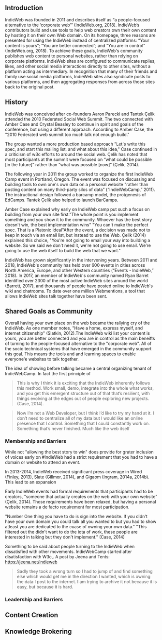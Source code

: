 ## Introduction

IndieWeb was founded in 2011 and describes itself as “a people-focused alternative to the ‘corporate web’” (IndieWeb.org, 2018). IndieWeb’s contributors build and use tools to help web creators own their own content by hosting it on their own Web domain. On its homepage, three reasons are presented for using the IndieWeb instead of centralized platforms: “Your content is yours”; “You are better connected”; and “You are in control” (IndieWeb.org, 2018). To achieve these goals, IndieWeb's community publishes web content to personal websites, rather than relying on corporate platforms. IndieWeb sites are configured to communicate replies, likes, and other social media interactions directly to other sites, without a platform acting as intermediary. In recognition that many of their friends and family use social media platforms, IndieWeb sites also syndicate posts to various platforms, and then aggregating responses from across those sites back to the original post.

## History
IndieWeb was conceived after  co-founders Aaron Parecki and Tantek Çelik attended the 2010 Federated Social Web Summit.
The two connected with Amber Case and Crystal Beasley to continue in spirit and goals of the conference, but using a different approach. According to Amber Case, the "2010 Federated web summit too much talk not enough build." 

The group wanted a more production based approach  "Let's write this spec, and start this mailing list, and what about this idea," Case continued in a criticism of w3c efforts to around the social web. Çelik has noted that most participants at the summit were focused on “what could be possible [in the future]” rather than “what was possible [now]” (Çelik, 2014). 

The following year in 2011 the group worked to  organize the first IndieWeb Camp event in Portland, Oregon.  The event was focused on discussing and building tools to own one's own data on a personal website "rather than posting content on many third-party silos of data" (“IndieWebCamp,” 2011). The instructional design followed a barcamp model, the protgenesis of EdCamps. Tantek Çelik also helped to launch BarCamps.

Amber Case explained why early on IndieWeb camp put such a focus on building from your own site first."The whole point is you implement something and you show it to the community. Whoever has the best story doesn't win, the best implementation wins"
"You can't make the perfect spec. That is a Platonic ideal"After the event, a decision was made not to keep in touch via an email list, but instead to use the Web.  Çelik (2014) explained this choice, "You're not going to email your way into building a website. So we said we don't need it, we're not going to use email. We're going to use the web itself to build the web that we want."

IndieWeb has grown significantly in the intervening years. Between 2011 and 2018, IndieWeb's community has held over 600 events in cities across North America, Europe, and other Western countries (“Events - IndieWeb,” 2018). In 2017, an member of IndieWeb's community named Ryan Barret identified over 2300 of the most active IndieWeb sites around the world (Barrett, 2017), and thousands of people have posted online to IndieWeb's wiki and chatrooms. To date over one million Webmentions, a tool that allows IndieWeb sites talk together have been sent.

## Shared Goals as Community

Overall having your own place on the web became the rallying cry of the IndieWeb. As one member notes, "Have a home, express myself, and internet citizenship" (Slatkin, 2012).The IndieWeb wiki list your content is yours, you are better connected and you are in control as the main beneifts of turning to the people-focused alternative to the "corporate web". All of the socio technical systems that have emerged in the community support this goal. This means the tools and and learning spaces to enable everyone'e websites to talk together. 

The idea of showing before talking became a central organizing tenant of IndieWebCamp. In fact the first principle of 

>This is why I think it is exciting that the IndieWeb inherently follows this method. Work small, demo, integrate into the whole what works, and you get this emergent structure out of that that’s resilient, with things evolving at the edges out of people exploring new projects. (Case, 2014).

> Now I’m not a Web Developer, but I think I’d like to try my hand at it. I don’t need to centralize all of my data but I would like an online presence that I control. Something that I could constantly work on. Something that’s never finished. Much like the web itself





### Membership and Barriers

While not "allowing the best story to win" does provide for grater inclusion of voices early on #IndieWeb had a strict requirement that you had to have a domain or website to attend an event. 

In 2013-2014, IndieWeb received significant press coverage in Wired (Finley, 2013), Slate (Gillmor, 2014), and Gigaom (Ingram, 2014a, 2014b). This lead to an expansion

Early IndieWeb events had formal requirements that participants had to be creators, "someone that actually creates on the web with your own website" (Çelik, 2014). Those requirements have been relaxed, but having a personal website remains a de facto requirement for most participation.

"Number One thing you have to do is sign into the website. If you didn't have your own domain you could talk all you wanted to but you had to show atleast you are dedicated to the cuase of owning your own data." "This filtered out the didn't want to do the iota of work, these people are interested in talking but they don't implement." (Case, 2014)

Something to be said about people turning to the IndieWeb when dissatisfied with other movements. IndieWebCamp started after disatisfaction with W3c,. A post by Jeena and Tents: https://jeena.net/indieweb
>  Sadly they took a wrong turn so I had to jump of and find something else which would get me in the direction I wanted, which is owning the data I post to the internet. I am trying to archive it not because it is easy, but because it is hard.


### Leadership and Barriers
## Content Creation
## Knowledge Brokering
